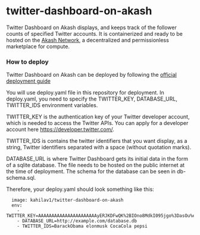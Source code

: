 # twitter-dashboard-on-akash

Twitter Dashboard on Akash displays, and keeps track of the follower counts of specified Twitter accounts. It is containerized and ready to be hosted on the [Akash Network](https://akash.network/), a decentralized and permissionless marketplace for compute.

### How to deploy

Twitter Dashboard on Akash can be deployed by following the [official deployment guide](https://docs.https://akash.network//cli/deployment#create-the-deployment-configuration)

You will use deploy.yaml file in this repository for deployment. In deploy.yaml, you need to specify the TWITTER_KEY, DATABASE_URL, TWITTER_IDS environment variables. 

TWITTER_KEY is the authentication key of your Twitter developer account, which is needed to access the Twitter APIs. You can apply for a developer account here https://developer.twitter.com/. 

TWITTER_IDS is contains the twitter identifiers that you want display, as a string, Twitter identifiers separated with a space (without quotation marks). 

DATABASE_URL is where Twitter Dashboard gets its initial data in the form of a sqlite database. The file needs to be hosted on the public internet at the time of deployment. The schema for the database can be seen in db-schema.sql.

Therefore, your deploy.yaml should look something like this:

```
  image: kahilav1/twitter-dashboard-on-akash
  env:
    - TWITTER_KEY=AAAAAAAAAAAAAAAAAAAAAAyERJKDFwQK%2BIOno8MdkI095jgo%3DasOu%eraI42PvrekjTK24dpXuJEAwmDHktV5zVeAyRdozTZ8D
    - DATABASE_URL=http://example.com/database.db
    - TWITTER_IDS=BarackObama elonmusk CocaCola pepsi
```
